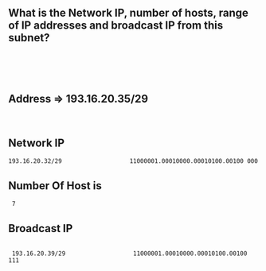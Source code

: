 ## What is the Network IP, number of hosts, range of IP addresses and broadcast IP from this subnet?



<br>
<br>

<br>


   ##  Address =>   193.16.20.35/29
<br>


<h2> Network IP </h2>

```
193.16.20.32/29                   11000001.00010000.00010100.00100 000

```

<h2> Number Of Host is</h2>

```
 7

 ```


<h2>Broadcast IP </h2>   

```

 193.16.20.39/29                   11000001.00010000.00010100.00100 111

 ```



